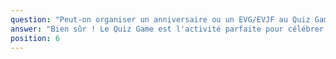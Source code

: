 ```yaml
---
question: "Peut-on organiser un anniversaire ou un EVG/EVJF au Quiz Game de Douai ?"
answer: "Bien sûr ! Le Quiz Game est l'activité parfaite pour célébrer un anniversaire, un EVG ou un EVJF à Douai. Nous pouvons personnaliser la session pour une ambiance encore plus festive. Profitez de notre bar et de nos autres activités pour prolonger la fête. La tournée est offerte et le code TS20 est disponible !"
position: 6
---
```

